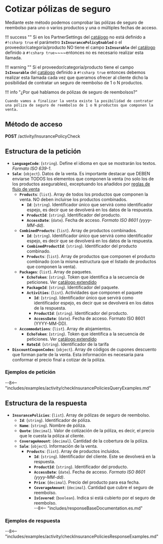 # Cotizar pólizas de seguro

Mediante este método podemos comprobar las pólizas de seguro de reembolso para uno o varios productos y una o múltiples fechas de acceso.

!!! success ""
    Si en los PartnerSettings del [catálogo](catalog.md) no está definido a `#!csharp true` el parámetro **`IsInsurancePolicyEnabled`** o el proveedor/categoría/producto NO tiene el campo **`IsInsurable`** del [catálogo](catalog.md) definido a `#!csharp true`~~~~entonces no es necesario realizar esta llamada.

!!! warning ""
    Si el proveedor/categoría/producto tiene el campo **`IsInsurable`** del [catálogo](catalog.md) definido a `#!csharp true` entonces debemos realizar esta llamada cada vez que queramos ofrecer al cliente dicho la posibilidad de contratar un seguro de reembolso de 1 o N productos.

!!! info "¿Por qué hablamos de pólizas de seguro de reembolsos?"

    Cuando vamos a finalizar la venta existe la posibilidad de contratar una póliza de seguro de reembolso de 1 o N productos que componen la venta.

## Método de acceso

**POST** /activity/InsurancePolicyCheck 

## Estructura de la petición

- **`LanguageCode`**: (``string``). Define el idioma en que se mostrarán los textos. *Formato ISO 639-1*.
- **`Sale`**: (``object``). Datos de la venta. Es importante destacar que DEBEN enviarse TODOS los elementos que componen la venta (no solo los de los productos asegurables), exceptuando los añadidos por [reglas de flujo de venta](checkSaleFlowRules.md)
    - **`Products`**: (``list``). Array de todos los productos que componen la venta. NO deben incluirse los productos combinados.
        - **`Id`**: (``string``). Identificador único que servirá como identificador espejo, es decir que se devolverá en los datos de la respuesta.
        - **`ProductId`**: (``string``). Identificador del producto.
        - **`AccessDate`**: (``date``). Fecha de acceso. *Formato ISO 8601 (yyyy-MM-dd)*.
    - **`CombinedProducts`**: (``list``). Array de productos combinados.
        - **`Id`**: (``string``). Identificador único que servirá como identificador espejo, es decir que se devolverá en los datos de la respuesta.
        - **`CombinedProductId`**: (``string``). Identificador del producto combinado.
        - **`Products`**: (``list``). Array de productos que componen el producto combinado (con la misma estructura que el listado de productos que componen la venta).
    - **`Packages`**: (``list``). Array de paquetes.
        - **`EchoToken`**: (``string``). Token que identifica a la secuencia de peticiones. Ver [catálogo extendido](../fullCatalog#estructura-de-la-respuesta)
        - **`PackageId`**: (``string``). Identificador del paquete.
        - **`Activities`**: (``list``). Actividades que componen el paquete
            - **`Id`**: (``string``). Identificador único que servirá como identificador espejo, es decir que se devolverá en los datos de la respuesta.
            - **`ProductId`**: (``string``). Identificador del producto.
            - **`AccessDate`**: (``date``). Fecha de acceso. Formato ISO 8601 (YYYY-MM-DD).
    - **`Accommodations`**: (``list``). Array de alojamientos.
        -  **`EchoToken`**: (``string``). Token que identifica a la secuencia de peticiones. Ver [catálogo extendido](../fullCatalog#estructura-de-la-respuesta)
        -  **`RateId`**: (``string``). Identificador de la tarifa
- **`DiscountCouponCodes`**: (``object``). Array de códigos de cupones descuento que forman parte de la venta. Esta información es necesaria para conformar el precio final a cotizar de la póliza.

### Ejemplos de petición

--8<-- "includes/examples/activity/checkInsurancePoliciesQueryExamples.md"

## Estructura de la respuesta

- **`InsurancePolicies`**: (``list``). Array de pólizas de seguro de reembolso.
    - **`Id`**: (``string``). Identificador de póliza.
    - **`Name`**: (``string``). Nombre de póliza.    
    - **`Quote`**: (``decimal``). Valor de cotización de la póliza, es decir, el precio que le cuesta la póliza al cliente.
    - **`CoverageAmount`**: (``decimal``). Cantidad de la cobertura de la póliza.
    - **`Sale`**: (``object``). Información de la venta.    
        - **`Products`**: (``list``). Array de productos incluidos.
            - **`Id`**: (``string``). Identificador del cliente. Este se devolverá en la respuesta.
            - **`ProductId`**: (``string``). Identificador del producto.
            - **`AccessDate`**: (``date``). Fecha de acceso. *Formato ISO 8601 (yyyy-MM-dd)*.
            - **`Price`**: (``decimal``). Precio del producto para esa fecha.    
            - **`CoverageAmount`**: (``decimal``). Cantidad que cubre el seguro de reembolso.    
            - **`IsCovered`**: (``boolean``). Indica si está cubierto por el seguro de reembolso.    
    --8<-- "includes/responseBaseDocumentation.es.md"


### Ejemplos de respuesta

--8<-- "includes/examples/activity/checkInsurancePoliciesResponseExamples.md"
